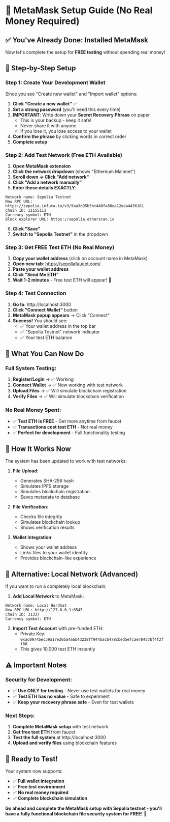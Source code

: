 # 🔧 MetaMask Setup Guide (No Real Money Required)

## ✅ **You've Already Done: Installed MetaMask**

Now let's complete the setup for **FREE testing** without spending real money!

## 🎯 **Step-by-Step Setup**

### **Step 1: Create Your Development Wallet**

Since you see "Create new wallet" and "Import wallet" options:

1. **Click "Create a new wallet"** ✅
2. **Set a strong password** (you'll need this every time)
3. **IMPORTANT**: Write down your **Secret Recovery Phrase** on paper
   - This is your backup - keep it safe!
   - Never share it with anyone
   - If you lose it, you lose access to your wallet
4. **Confirm the phrase** by clicking words in correct order
5. **Complete setup**

### **Step 2: Add Test Network (Free ETH Available)**

1. **Open MetaMask extension**
2. **Click the network dropdown** (shows "Ethereum Mainnet")
3. **Scroll down → Click "Add network"**
4. **Click "Add a network manually"**
5. **Enter these details EXACTLY**:

```
Network name: Sepolia Testnet
New RPC URL: https://sepolia.infura.io/v3/9aa3d95b3bc440fa88ea12eaa4456161
Chain ID: 11155111
Currency symbol: ETH
Block explorer URL: https://sepolia.etherscan.io
```

6. **Click "Save"**
7. **Switch to "Sepolia Testnet"** in the dropdown

### **Step 3: Get FREE Test ETH (No Real Money)**

1. **Copy your wallet address** (click on account name in MetaMask)
2. **Open new tab**: https://sepoliafaucet.com/
3. **Paste your wallet address**
4. **Click "Send Me ETH"**
5. **Wait 1-2 minutes** - Free test ETH will appear! 🎉

### **Step 4: Test Connection**

1. **Go to**: http://localhost:3000
2. **Click "Connect Wallet"** button
3. **MetaMask popup appears** → Click "Connect"
4. **Success!** You should see:
   - ✅ Your wallet address in the top bar
   - ✅ "Sepolia Testnet" network indicator
   - ✅ Your test ETH balance

## 🎉 **What You Can Now Do**

### **Full System Testing:**
1. **Register/Login** → ✅ Working
2. **Connect Wallet** → ✅ Now working with test network
3. **Upload Files** → ✅ Will simulate blockchain registration
4. **Verify Files** → ✅ Will simulate blockchain verification

### **No Real Money Spent:**
- ✅ **Test ETH is FREE** - Get more anytime from faucet
- ✅ **Transactions cost test ETH** - Not real money
- ✅ **Perfect for development** - Full functionality testing

## 🔧 **How It Works Now**

The system has been updated to work with test networks:

1. **File Upload**: 
   - Generates SHA-256 hash
   - Simulates IPFS storage
   - Simulates blockchain registration
   - Saves metadata to database

2. **File Verification**:
   - Checks file integrity
   - Simulates blockchain lookup
   - Shows verification results

3. **Wallet Integration**:
   - Shows your wallet address
   - Links files to your wallet identity
   - Provides blockchain-like experience

## 🚀 **Alternative: Local Network (Advanced)**

If you want to run a completely local blockchain:

1. **Add Local Network** to MetaMask:
```
Network name: Local Hardhat
New RPC URL: http://127.0.0.1:8545
Chain ID: 31337
Currency symbol: ETH
```

2. **Import Test Account** with pre-funded ETH:
   - Private Key: `0xac0974bec39a17e36ba4a6b4d238ff944bacb478cbed5efcae784d7bf4f2ff80`
   - This gives 10,000 test ETH instantly

## ⚠️ **Important Notes**

### **Security for Development:**
- ✅ **Use ONLY for testing** - Never use test wallets for real money
- ✅ **Test ETH has no value** - Safe to experiment
- ✅ **Keep your recovery phrase safe** - Even for test wallets

### **Next Steps:**
1. **Complete MetaMask setup** with test network
2. **Get free test ETH** from faucet
3. **Test the full system** at http://localhost:3000
4. **Upload and verify files** using blockchain features

## 🎯 **Ready to Test!**

Your system now supports:
- ✅ **Full wallet integration** 
- ✅ **Free test environment**
- ✅ **No real money required**
- ✅ **Complete blockchain simulation**

**Go ahead and complete the MetaMask setup with Sepolia testnet - you'll have a fully functional blockchain file security system for FREE!** 🚀
